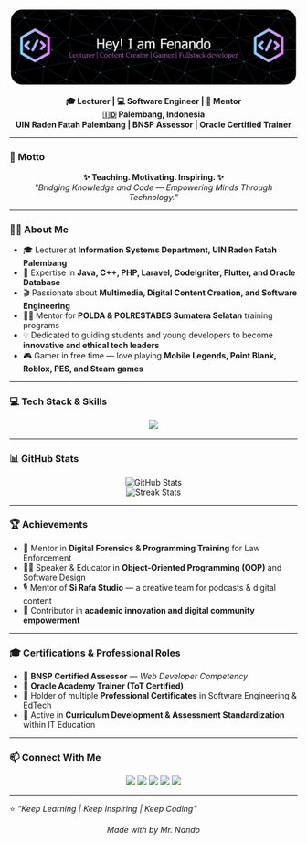 <!-- Banner Header -->
![Nando](img/github-header-banner.png)


<p align="center">
  <b>🎓 Lecturer | 💻 Software Engineer | 📢 Mentor</b><br>
  <b>🇮🇩 Palembang, Indonesia</b><br>
  <b>UIN Raden Fatah Palembang | BNSP Assessor | Oracle Certified Trainer</b>
</p>

---

### 💬 Motto
<p align="center">
  <b>✨ Teaching. Motivating. Inspiring. ✨</b><br>
  <i>"Bridging Knowledge and Code — Empowering Minds Through Technology."</i>
</p>

---

### 🧑‍🏫 About Me
- 🎓 Lecturer at **Information Systems Department, UIN Raden Fatah Palembang**  
- 🧠 Expertise in **Java, C++, PHP, Laravel, CodeIgniter, Flutter, and Oracle Database**  
- 🎬 Passionate about **Multimedia, Digital Content Creation, and Software Engineering**  
- 👮‍♂️ Mentor for **POLDA & POLRESTABES Sumatera Selatan** training programs  
- 💡 Dedicated to guiding students and young developers to become **innovative and ethical tech leaders**  
- 🎮 Gamer in free time — love playing **Mobile Legends, Point Blank, Roblox, PES, and Steam games**  

---

### 💻 Tech Stack & Skills
<p align="center">
  <img src="https://skillicons.dev/icons?i=java,cpp,php,laravel,codeigniter,flutter,html,css,js,python,oracle,mysql,git,vscode,linux" />
</p>

---

### 📊 GitHub Stats
<p align="center">
  <img src="https://github-readme-stats.vercel.app/api?username=Fenando-rv&show_icons=true&theme=tokyonight" alt="GitHub Stats" />
  <br/>
  <img src="https://github-readme-streak-stats.herokuapp.com/?user=Fenando-rv&theme=tokyonight" alt="Streak Stats" />
</p>

---

### 🏆 Achievements
- 💬 Mentor in **Digital Forensics & Programming Training** for Law Enforcement  
- 🧑‍🏫 Speaker & Educator in **Object-Oriented Programming (OOP)** and Software Design  
- 🎙️ Mentor of **Si Rafa Studio** — a creative team for podcasts & digital content  
- 🏅 Contributor in **academic innovation and digital community empowerment**  

---

### 🎓 Certifications & Professional Roles
- 🧩 **BNSP Certified Assessor** — *Web Developer Competency*  
- 🏫 **Oracle Academy Trainer (ToT Certified)**  
- 🧾 Holder of multiple **Professional Certificates** in Software Engineering & EdTech  
- 🔖 Active in **Curriculum Development & Assessment Standardization** within IT Education  

---

### 📫 Connect With Me
<p align="center">
  <a href="https://www.linkedin.com/in/fenando-a7b74270/" target="_blank"><img src="https://img.shields.io/badge/LinkedIn-blue?style=flat-square&logo=linkedin" /></a>
  <a href="mailto:fenando_uin@radenfatah.ac.id" target="_blank"><img src="https://img.shields.io/badge/Email-red?style=flat-square&logo=gmail&logoColor=white" /></a>
  <a href="https://www.instagram.com/fenando.rv/" target="_blank"><img src="https://img.shields.io/badge/Instagram-purple?style=flat-square&logo=instagram" /></a>
  <a href="https://www.facebook.com/encest/" target="_blank"><img src="https://img.shields.io/badge/Facebook-blue?style=flat-square&logo=facebook" /></a>
  <a href="https://www.tiktok.com/@fenando.rv" target="_blank"><img src="https://img.shields.io/badge/TikTok-black?style=flat-square&logo=tiktok" /></a>
</p>

---

⭐️ *“Keep Learning | Keep Inspiring | Keep Coding”*  
<p align="center"><i>Made with by Mr. Nando</i></p>
